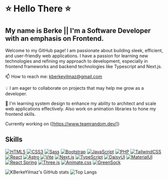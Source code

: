 # ⭐ Hello There ⭐

## My name is Berke || I'm a Software Developer with an emphasis on Frontend.

Welcome to my GitHub page! I am passionate about building sleek, efficient, and user-friendly web applications. I have a passion for learning new technologies and refining my approach to development, especially in frontend frameworks and backend technologies like Typescript and Next.js.

📫 How to reach me: [kberkeyilmaz@gmail.com](mailto:kberkeyilmaz@gmail.com)

💡 I am eager to collaborate on projects that may help me grow as a developer.

🌱 I'm learning system design to enhance my ability to architect and scale web applications effectively. Also work on animation libraries to hone my frontend skills. 

Currently working on ([https://www.teamrandom.dev/])

## Skills
[![HTML5](https://img.shields.io/badge/HTML5-E34F26?style=for-the-badge&logo=html5&logoColor=white)](https://html.spec.whatwg.org/)
[![CSS3](https://img.shields.io/badge/CSS3-1572B6?style=for-the-badge&logo=css3&logoColor=white)](https://www.w3.org/Style/CSS/)
[![Sass](https://img.shields.io/badge/Sass-CC6699?style=for-the-badge&logo=sass&logoColor=white)](https://sass-lang.com)
[![Bootstrap](https://img.shields.io/badge/Bootstrap-7952B3?style=for-the-badge&logo=bootstrap&logoColor=white)](https://getbootstrap.com)
[![JavaScript](https://img.shields.io/badge/JavaScript-F7DF1E?style=for-the-badge&logo=javascript&logoColor=black)](https://developer.mozilla.org/en-US/docs/Web/JavaScript)
[![PHP](https://img.shields.io/badge/PHP-777BB4?style=for-the-badge&logo=php&logoColor=white)](https://www.php.net/)
[![TailwindCSS](https://img.shields.io/badge/Tailwind_CSS-06B6D4?style=for-the-badge&logo=tailwind-css&logoColor=white)](https://tailwindcss.com/)
[![React](https://img.shields.io/badge/React-61DAFB?style=for-the-badge&logo=react&logoColor=black)](https://reactjs.org)
[![Astro](https://img.shields.io/badge/Astro-FF5C00?style=for-the-badge&logo=astro&logoColor=white)](https://astro.build/)
[![Vite](https://img.shields.io/badge/Vite-B73BFE?style=for-the-badge&logo=vite&logoColor=FFD62E)](https://vitejs.dev/)
[![Next.js](https://img.shields.io/badge/Next.js-000000?style=for-the-badge&logo=next.js&logoColor=white)](https://nextjs.org/)
[![TypeScript](https://img.shields.io/badge/TypeScript-3178C6?style=for-the-badge&logo=typescript&logoColor=white)](https://www.typescriptlang.org)
[![DaisyUI](https://img.shields.io/badge/DaisyUI-FF69B4?style=for-the-badge&logo=daisyui&logoColor=white)](https://daisyui.com/)
[![MaterialUI](https://img.shields.io/badge/Material_UI-0081CB?style=for-the-badge&logo=material-ui&logoColor=white)](https://mui.com/)
[![React Spring](https://img.shields.io/badge/React_Spring-FF6D00?style=for-the-badge&logo=react-spring&logoColor=white)](https://www.react-spring.io/)
[![Three.js](https://img.shields.io/badge/Three.js-black?style=for-the-badge&logo=three.js&logoColor=white)](https://threejs.org/)
[![Animate.css](https://img.shields.io/badge/Animate.css-FF9C00?style=for-the-badge&logo=animate.css&logoColor=white)](https://animate.style/)
[![GreenSock](https://img.shields.io/badge/GreenSock-88CE02?style=for-the-badge&logo=greensock&logoColor=white)](https://greensock.com/)


![KBerkeYilmaz's GitHub stats](https://github-readme-stats.vercel.app/api?username=KBerkeYilmaz&show_icons=true)
![Top Langs](https://github-readme-stats.vercel.app/api/top-langs/?username=KBerkeYilmaz&layout=compact)




<!--
**KBerkeYilmaz/KBerkeYilmaz** is a ✨ _special_ ✨ repository because its `README.md` (this file) appears on your GitHub profile.

Here are some ideas to get you started:

- 🔭 I’m currently working on ...
- 🌱 I’m currently learning ...
- 👯 I’m looking to collaborate on ...
- 🤔 I’m looking for help with ...
- 💬 Ask me about ...
- 📫 How to reach me: ...
- 😄 Pronouns: ...
- ⚡ Fun fact: ...
-->
